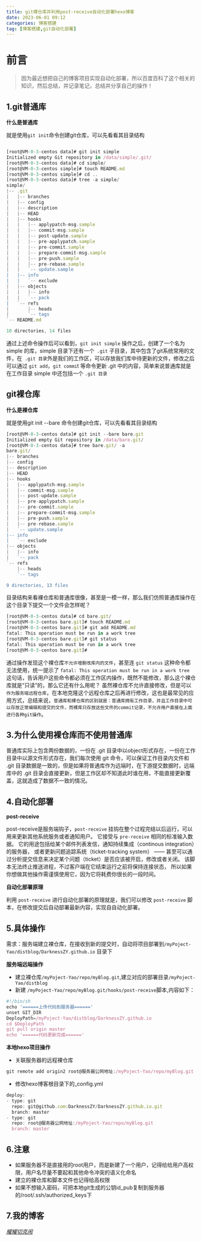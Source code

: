 ```yaml
---
title: git裸仓库并利用post-receive自动化部署hexo博客
date: 2023-06-01 09:12
categories: 博客搭建
tag: [博客搭建,git自动化部署] 
---
```


# 前言

> 因为最近想把自己的博客项目实现自动化部署，所以百度百科了这个相关的知识，然后总结，并记录笔记，总结并分享自己的操作！

## 1.git普通库

**什么是普通库**

就是使用`git init`命令创建git仓库，可以先看看其目录结构

```js

[root@VM-0-3-centos data]# git init simple
Initialized empty Git repository in /data/simple/.git/
[root@VM-0-3-centos data]# cd simple/
[root@VM-0-3-centos simple]# touch README.md
[root@VM-0-3-centos simple]# cd ..
[root@VM-0-3-centos data]# tree -a simple/
simple/
|-- .git
|   |-- branches
|   |-- config
|   |-- description
|   |-- HEAD
|   |-- hooks
|   |   |-- applypatch-msg.sample
|   |   |-- commit-msg.sample
|   |   |-- post-update.sample
|   |   |-- pre-applypatch.sample
|   |   |-- pre-commit.sample
|   |   |-- prepare-commit-msg.sample
|   |   |-- pre-push.sample
|   |   |-- pre-rebase.sample
|   |   `-- update.sample
|   |-- info
|   |   `-- exclude
|   |-- objects
|   |   |-- info
|   |   `-- pack
|   `-- refs
|       |-- heads
|       `-- tags
`-- README.md

10 directories, 14 files

```

通过上述命令操作后可以看到，`git init simple` 操作之后，创建了一个名为 simple 的库，simple 目录下还有一个` .git` 子目录，其中包含了git系统常用的文件，在` .git 目录`外是我们的工作区，可以存放我们库中待更新的文件，修改之后可以通过 `git add`，`git commi`t 等命令更新 .git 中的内容，简单来说普通库就是在工作目录 simple 中还包括一个 `.git 目录`

## git裸仓库

**什么是裸仓库**

就是使用git init --bare 命令创建git仓库，可以先看看其目录结构

```js
[root@VM-0-3-centos data]# git init --bare bare.git
Initialized empty Git repository in /data/bare.git/
[root@VM-0-3-centos data]# tree bare.git/ -a
bare.git/
|-- branches
|-- config
|-- description
|-- HEAD
|-- hooks
|   |-- applypatch-msg.sample
|   |-- commit-msg.sample
|   |-- post-update.sample
|   |-- pre-applypatch.sample
|   |-- pre-commit.sample
|   |-- prepare-commit-msg.sample
|   |-- pre-push.sample
|   |-- pre-rebase.sample
|   `-- update.sample
|-- info
|   `-- exclude
|-- objects
|   |-- info
|   `-- pack
`-- refs
    |-- heads
    `-- tags

9 directories, 13 files

```

目录结构来看裸仓库和普通库很像，甚至是一模一样，那么我们仿照普通库操作在这个目录下提交一个文件会怎样呢？

```js
[root@VM-0-3-centos data]# cd bare.git/
[root@VM-0-3-centos bare.git]# touch README.md
[root@VM-0-3-centos bare.git]# git add README.md
fatal: This operation must be run in a work tree
[root@VM-0-3-centos bare.git]# git status
fatal: This operation must be run in a work tree
[root@VM-0-3-centos bare.git]#

```

通过操作发现这个裸仓库`不允许增删改库内的文件`，甚至连 `git status` 这种命令都无法使用，统一提示了 `fatal: This operation must be run in a work tree` 这句话，告诉用户这些命令都必须在工作区内操作，既然不能修改，那么这个裸仓库就是“只读”的，那么它还有什么用呢？
虽然裸仓库不允许直接修改，但是可以`作为服务端远程仓库`，在本地克隆这个远程仓库之后再进行修改，这也是最常见的应用方式，总结来说，`普通库和裸仓库的区别就是：普通库拥有工作目录，并且工作目录中可以存放正常编辑和提交的文件，而裸库只存放这些文件的commit记录，不允许用户直接在上面进行各种git操作`。

## 3.为什么使用裸仓库而不使用普通库

普通库实际上包含两份数据的，一份在 .git 目录中以object形式存在，一份在工作目录中以源文件形式存在，我们每次使用 git 命令，可以保证工作目录内文件和 .git 目录数据是一致的，但是如果将普通库作为远端时，在下游提交数据时，远端库中的 .git 目录会直接更新，但是工作区却不知道此时谁在用，不能直接更新覆盖，这就造成了数据不一致的情况。

## 4.自动化部署

**post-receive**

post-receive是服务端钩子，`post-receive` 挂钩在整个过程完结以后运行，可以用来更新其他系统服务或者通知用户。 它接受与 `pre-receive` 相同的标准输入数据。 它的用途包括给某个邮件列表发信，通知持续集成（continous integration）的服务器， 或者更新问题追踪系统（ticket-tracking system） —— 甚至可以通过分析提交信息来决定某个问题（ticket）是否应该被开启，修改或者关闭。 该脚本无法终止推送进程，不过客户端在它结束运行之前将保持连接状态， 所以如果你想做其他操作需谨慎使用它，因为它将耗费你很长的一段时间。

**自动化部署原理**

利用 `post-receive` 进行自动化部署的原理就是，我们可以修改 `post-receive` 脚本，在修改提交后自动部署最新内容，实现自自动化部署。

## 5.具体操作

需求：服务端建立裸仓库，在接收到新的提交时，自动将项目部署到`/myPoject-Yao/distblog/DarknessZY.github.io` 目录下

**服务端远端操作**

*   建立裸仓库`/myPoject-Yao/repo/myBlog.git`,建立对应的部署目录`/myPoject-Yao/distblog`
*   新建 `/myPoject-Yao/repo/myBlog.git/hooks/post-receive`脚本,内容如下：

```js
#!/bin/sh
echo '======上传代码到服务器======'
unset GIT_DIR
DeployPath=/myPoject-Yao/distblog/DarknessZY.github.io
cd $DeployPath
git pull origin master
echo '======代码更新完成======'
```

**本地hexo项目操作**

*   关联服务器的远程裸仓库

```js
git remote add origin2 root@服务器公网地址:/myPoject-Yao/repo/myBlog.git
```

*   修改hexo博客根目录下的\_config.yml

```js
deploy:
- type: git
  repo: git@github.com:DarknessZY/DarknessZY.github.io.git
  branch: master
- type: git
  repo: root@服务器公网地址:/myPoject-Yao/repo/myBlog.git
  branch: master
```

## 6.注意

*   如果服务器不是直接用的root用户，而是新建了一个用户，记得给给用户高权限，用户名尽量不要起和其他命令冲突的语义化命名
*   建立的裸仓库和脚本文件也记得给高权限
*   如果不想输入密码，可把本地git生成的公钥id\_pub复制到服务器的/root/.ssh/authorized\_keys下

## 7.我的博客

*[耀耀切克闹](https://yaoyaoqiekenao.com/)*